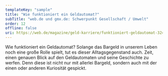 ```yaml
---
templateKey: "sample"
title: "Wie funktioniert ein Geldautomat?"
subTitle: "web.de und gmx.de: Schwerpunkt Gesellschaft / Umwelt"
order: 12
offline: false
uri: https://web.de/magazine/geld-karriere/funktioniert-geldautomat-32467272
---
```


Wie funktioniert ein Geldautomat? Solange das Bargeld in unserem Leben noch eine große Rolle spielt, tut es dieser Alltagsgegenstand auch. Zeit, einen genauen Blick auf den Geldautomaten und seine Geschichte zu werfen. Denn diese ist nicht nur mit allerlei Bargeld, sondern auch mit der einen oder anderen Kuriosität gespickt.

